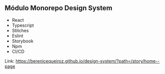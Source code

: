## Módulo Monorepo Design System

- React
- Typescript
- Stitches
- Eslint
- Storybook
- Npm
- CI/CD


Link: https://berenicequeiroz.github.io/design-system/?path=/story/home--page
